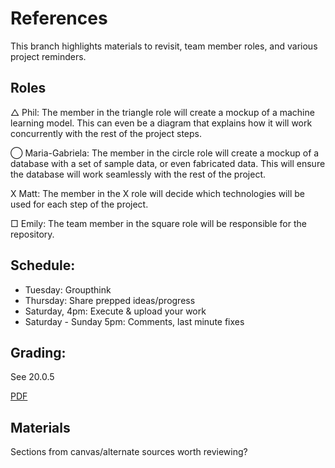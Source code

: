 # References
This branch highlights materials to revisit, team member roles, and various project reminders.

## Roles

△ Phil: The member in the triangle role will create a mockup of a machine learning model. This can even be a diagram that explains how it will work concurrently with the rest of the project steps.

◯ Maria-Gabriela: The member in the circle role will create a mockup of a database with a set of sample data, or even fabricated data. This will ensure the database will work seamlessly with the rest of the project.

X Matt: The member in the X role will decide which technologies will be used for each step of the project.

□ Emily: The team member in the square role will be responsible for the repository.


## Schedule:

- Tuesday: Groupthink
- Thursday: Share prepped ideas/progress
- Saturday, 4pm: Execute & upload your work
- Saturday - Sunday 5pm: Comments, last minute fixes

## Grading:
See 20.0.5

[PDF](https://github.com/emilymcdaniel/Final_Project/blob/Project-References/Module%2B20%2B-Full%2BRubric_Final%2BProject.pdf)

## Materials
Sections from canvas/alternate sources worth reviewing?
